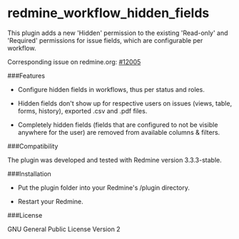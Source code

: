 redmine_workflow_hidden_fields
==============================

This plugin adds a new 'Hidden' permission to the existing 'Read-only' and 'Required' permissions for issue fields, which are configurable per workflow.

Corresponding issue on redmine.org: [#12005](http://www.redmine.org/issues/12005)


###Features

- Configure hidden fields in workflows, thus per status and roles.

- Hidden fields don't show up for respective users on issues (views, table, forms, history), exported .csv and .pdf files.

- Completely hidden fields (fields that are configured to not be visible anywhere for the user) are removed from available columns & filters.


###Compatibility

The plugin was developed and tested with Redmine version 3.3.3-stable.


###Installation

- Put the plugin folder into your Redmine's /plugin directory.

- Restart your Redmine.


###License

GNU General Public License Version 2


